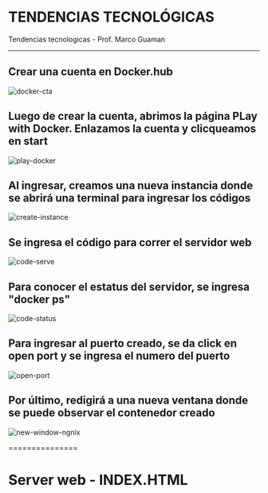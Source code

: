 # **TENDENCIAS TECNOLÓGICAS**
Tendencias tecnologicas - Prof. Marco Guaman
***
## Crear una cuenta en Docker.hub
![docker-cta](https://user-images.githubusercontent.com/91167225/197310621-94c1bfc4-7904-499f-a6a2-0073798c756e.jpg)

## Luego de crear la cuenta, abrimos la página PLay with Docker. Enlazamos la cuenta y clicqueamos en start
![play-docker](https://user-images.githubusercontent.com/91167225/197310674-fbe0d4f8-3108-4b4a-b1fe-eea5efefa0d5.jpg)

## Al ingresar, creamos una nueva instancia donde se abrirá una terminal para ingresar los códigos
![create-instance](https://user-images.githubusercontent.com/91167225/197310833-3c2d7771-1292-464d-92f6-12ea810e88d0.jpg)

## Se ingresa el código para correr el servidor web
![code-serve](https://user-images.githubusercontent.com/91167225/197310915-535b82b0-71a6-46be-9f18-b6c53d3e6cc1.jpg)

## Para conocer el estatus del servidor, se ingresa "docker ps"
![code-status](https://user-images.githubusercontent.com/91167225/197310945-c6c4ffbd-1d64-42a9-8d8d-113c1672b656.jpg)

## Para ingresar al puerto creado, se da click en open port y se ingresa el numero del puerto
![open-port](https://user-images.githubusercontent.com/91167225/197311013-f206dfca-1a14-497e-8d11-fda9a74451b2.jpg)

## Por último, redigirá a una nueva ventana donde se puede observar el contenedor creado
![new-window-ngnix](https://user-images.githubusercontent.com/91167225/197311083-af28c1e6-38c8-48a0-b450-5b64d093e674.jpg)

===============

# **Server web - INDEX.HTML**


